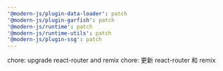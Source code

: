 ```yaml
---
'@modern-js/plugin-data-loader': patch
'@modern-js/plugin-garfish': patch
'@modern-js/runtime': patch
'@modern-js/runtime-utils': patch
'@modern-js/plugin-ssg': patch
---
```


chore: upgrade react-router and remix
chore: 更新 react-router 和 remix
